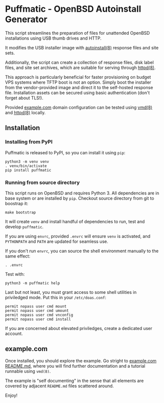 # Puffmatic - OpenBSD Autoinstall Generator

This script streamlines the preparation of files for unattended
OpenBSD installations using USB thumb drives and HTTP.

It modifies the USB installer image with
[autoinstall(8)](https://man.openbsd.org/autoinstall) response files
and site sets.

Additionally, the script can create a collection of response files,
disk label files, and site set archives, which are suitable for
serving through [httpd(8)](https://man.openbsd.org/httpd).

This approach is particularly beneficial for faster provisioning on
budget VPS systems where TFTP boot is not an option. Simply boot the
installer from the vendor-provided image and direct it to the
self-hosted response file. Installation assets can be secured using
basic authentication (don't forget about TLS!).

Provided [example.com](example.com) domain configuration can be tested
using [vmd(8)](https://man.openbsd.org/vmd) and
[httpd(8)](https://man.openbsd.org/httpd) locally.

## Installation

### Installing from PyPI

Puffmatic is released to PyPI, so you can install it using `pip`:

```shell
python3 -m venv venv
. venv/bin/activate
pip install puffmatic
```

### Running from source directory

This script runs on OpenBSD and requires Python 3. All dependencies
are in base system or are installed by `pip`.  Checkout source
directory from git to boostrap it:

```shell
make bootstrap
```

It will create `venv` and install handful of dependencies to run, test
and develop `puffmatic`.

If you are using `envrc`, provided `.envrc` will ensure `venv` is activated,
and `PYTHONPATH` and `PATH` are updated for seamless use.

If you don't run `envrc`, you can source the shell environment
manually to the same effect:

```shell
. .envrc
```

Test with:

```shell
python3 -m puffmatic help
```

Last but not least, you must grant access to some shell utilities in
priviledged mode. Put this in your `/etc/doas.conf`:

```
permit nopass user cmd mount
permit nopass user cmd umount
permit nopass user cmd vnconfig
permit nopass user cmd install
```

If you are concerned about elevated priviledges, create a dedicated
user account.

## example.com

Once installed, you should explore the example. Go stright to
[example.com README.md](example.com/README.md), where you will find
further documentation and a tutorial runnable using `vmd(8)`.

The example is "self documenting" in the sense that all elements are
covered by adjacent `README.md` files scattered around.

Enjoy!
